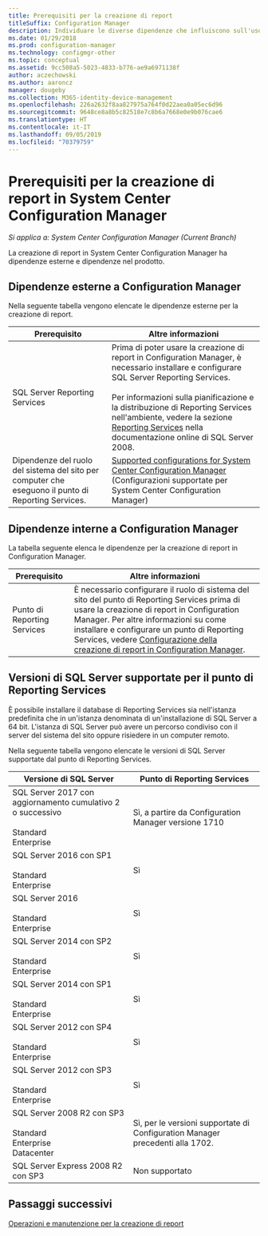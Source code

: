 ```yaml
---
title: Prerequisiti per la creazione di report
titleSuffix: Configuration Manager
description: Individuare le diverse dipendenze che influiscono sull'uso della creazione di report in System Center Configuration Manager.
ms.date: 01/29/2018
ms.prod: configuration-manager
ms.technology: configmgr-other
ms.topic: conceptual
ms.assetid: 9cc508a5-5023-4833-b776-ae9a6971138f
author: aczechowski
ms.author: aaroncz
manager: dougeby
ms.collection: M365-identity-device-management
ms.openlocfilehash: 226a2632f8aa827975a764f0d22aea0a05ec6d96
ms.sourcegitcommit: 9648ce8a8b5c82518e7c8b6a7668e0e9b076cae6
ms.translationtype: HT
ms.contentlocale: it-IT
ms.lasthandoff: 09/05/2019
ms.locfileid: "70379759"
---
```

# <a name="prerequisites-for-reporting-in-system-center-configuration-manager"></a>Prerequisiti per la creazione di report in System Center Configuration Manager

*Si applica a: System Center Configuration Manager (Current Branch)*

La creazione di report in System Center Configuration Manager ha dipendenze esterne e dipendenze nel prodotto.  

## <a name="dependencies-external-to-configuration-manager"></a>Dipendenze esterne a Configuration Manager  
 Nella seguente tabella vengono elencate le dipendenze esterne per la creazione di report.  

|Prerequisito|Altre informazioni|  
|------------------|----------------------|  
|SQL Server Reporting Services|Prima di poter usare la creazione di report in Configuration Manager, è necessario installare e configurare SQL Server Reporting Services.<br /><br /> Per informazioni sulla pianificazione e la distribuzione di Reporting Services nell'ambiente, vedere la sezione [Reporting Services](https://go.microsoft.com/fwlink/p/?LinkId=212032) nella documentazione online di SQL Server 2008.|  
|Dipendenze del ruolo del sistema del sito per computer che eseguono il punto di Reporting Services.|[Supported configurations for System Center Configuration Manager](../../../core/plan-design/configs/supported-configurations.md) (Configurazioni supportate per System Center Configuration Manager)|  

## <a name="dependencies-internal-to-configuration-manager"></a>Dipendenze interne a Configuration Manager  
 La tabella seguente elenca le dipendenze per la creazione di report in Configuration Manager.  

|Prerequisito|Altre informazioni|  
|------------------|----------------------|  
|Punto di Reporting Services|È necessario configurare il ruolo di sistema del sito del punto di Reporting Services prima di usare la creazione di report in Configuration Manager. Per altre informazioni su come installare e configurare un punto di Reporting Services, vedere [Configurazione della creazione di report in Configuration Manager](../../../core/servers/manage/configuring-reporting.md).|  

## <a name="supported-sql-server-versions-for-the-reporting-services-point"></a>Versioni di SQL Server supportate per il punto di Reporting Services  
 È possibile installare il database di Reporting Services sia nell'istanza predefinita che in un'istanza denominata di un'installazione di SQL Server a 64 bit. L'istanza di SQL Server può avere un percorso condiviso con il server del sistema del sito oppure risiedere in un computer remoto.  

 Nella seguente tabella vengono elencate le versioni di SQL Server supportate dal punto di Reporting Services.  

|Versione di SQL Server|Punto di Reporting Services|  
|------------------------|------------------------------|
|SQL Server 2017 con aggiornamento cumulativo 2 o successivo<br /><br /> Standard<br />Enterprise|Sì, a partire da Configuration Manager versione 1710|  
|SQL Server 2016 con SP1<br /><br /> Standard<br />Enterprise|Sì| 
|SQL Server 2016<br /><br /> Standard<br />Enterprise|Sì|
|SQL Server 2014 con SP2<br /><br /> Standard<br />Enterprise|Sì|
|SQL Server 2014 con SP1<br /><br /> Standard<br />Enterprise|Sì|
|SQL Server 2012 con SP4 <br /><br /> Standard<br />Enterprise|Sì|  
|SQL Server 2012 con SP3 <br /><br /> Standard<br />Enterprise|Sì|  
|SQL Server 2008 R2 con SP3<br /><br /> Standard<br />Enterprise<br />Datacenter|Sì, per le versioni supportate di Configuration Manager precedenti alla 1702.|  
|SQL Server Express 2008 R2 con SP3|Non supportato| 




## <a name="next-steps"></a>Passaggi successivi
[Operazioni e manutenzione per la creazione di report](operations-and-maintenance-for-reporting.md)
